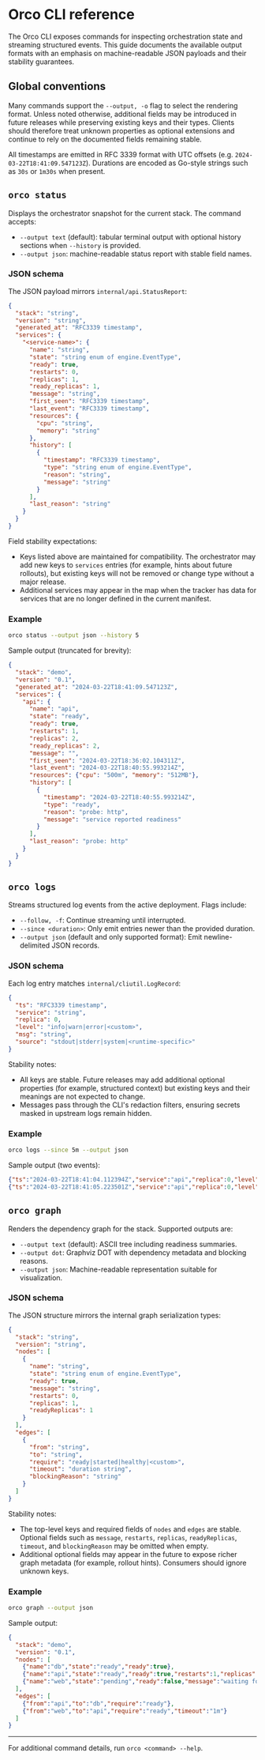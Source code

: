 # Orco CLI reference

The Orco CLI exposes commands for inspecting orchestration state and streaming
structured events. This guide documents the available output formats with an
emphasis on machine-readable JSON payloads and their stability guarantees.

## Global conventions

Many commands support the `--output, -o` flag to select the rendering format.
Unless noted otherwise, additional fields may be introduced in future releases
while preserving existing keys and their types. Clients should therefore treat
unknown properties as optional extensions and continue to rely on the documented
fields remaining stable.

All timestamps are emitted in RFC 3339 format with UTC offsets (e.g.
`2024-03-22T18:41:09.547123Z`). Durations are encoded as Go-style strings such
as `30s` or `1m30s` when present.

## `orco status`

Displays the orchestrator snapshot for the current stack. The command accepts:

- `--output text` (default): tabular terminal output with optional history
  sections when `--history` is provided.
- `--output json`: machine-readable status report with stable field names.

### JSON schema

The JSON payload mirrors `internal/api.StatusReport`:

```json
{
  "stack": "string",
  "version": "string",
  "generated_at": "RFC3339 timestamp",
  "services": {
    "<service-name>": {
      "name": "string",
      "state": "string enum of engine.EventType",
      "ready": true,
      "restarts": 0,
      "replicas": 1,
      "ready_replicas": 1,
      "message": "string",
      "first_seen": "RFC3339 timestamp",
      "last_event": "RFC3339 timestamp",
      "resources": {
        "cpu": "string",
        "memory": "string"
      },
      "history": [
        {
          "timestamp": "RFC3339 timestamp",
          "type": "string enum of engine.EventType",
          "reason": "string",
          "message": "string"
        }
      ],
      "last_reason": "string"
    }
  }
}
```

Field stability expectations:

- Keys listed above are maintained for compatibility. The orchestrator may add
  new keys to `services` entries (for example, hints about future rollouts), but
  existing keys will not be removed or change type without a major release.
- Additional services may appear in the map when the tracker has data for
  services that are no longer defined in the current manifest.

### Example

```bash
orco status --output json --history 5
```

Sample output (truncated for brevity):

```json
{
  "stack": "demo",
  "version": "0.1",
  "generated_at": "2024-03-22T18:41:09.547123Z",
  "services": {
    "api": {
      "name": "api",
      "state": "ready",
      "ready": true,
      "restarts": 1,
      "replicas": 2,
      "ready_replicas": 2,
      "message": "",
      "first_seen": "2024-03-22T18:36:02.104311Z",
      "last_event": "2024-03-22T18:40:55.993214Z",
      "resources": {"cpu": "500m", "memory": "512MB"},
      "history": [
        {
          "timestamp": "2024-03-22T18:40:55.993214Z",
          "type": "ready",
          "reason": "probe: http",
          "message": "service reported readiness"
        }
      ],
      "last_reason": "probe: http"
    }
  }
}
```

## `orco logs`

Streams structured log events from the active deployment. Flags include:

- `--follow, -f`: Continue streaming until interrupted.
- `--since <duration>`: Only emit entries newer than the provided duration.
- `--output json` (default and only supported format): Emit newline-delimited
  JSON records.

### JSON schema

Each log entry matches `internal/cliutil.LogRecord`:

```json
{
  "ts": "RFC3339 timestamp",
  "service": "string",
  "replica": 0,
  "level": "info|warn|error|<custom>",
  "msg": "string",
  "source": "stdout|stderr|system|<runtime-specific>"
}
```

Stability notes:

- All keys are stable. Future releases may add additional optional properties
  (for example, structured context) but existing keys and their meanings are not
  expected to change.
- Messages pass through the CLI's redaction filters, ensuring secrets masked in
  upstream logs remain hidden.

### Example

```bash
orco logs --since 5m --output json
```

Sample output (two events):

```json
{"ts":"2024-03-22T18:41:04.112394Z","service":"api","replica":0,"level":"info","msg":"starting HTTP listener","source":"stdout"}
{"ts":"2024-03-22T18:41:05.223501Z","service":"api","replica":0,"level":"info","msg":"probe succeeded","source":"system"}
```

## `orco graph`

Renders the dependency graph for the stack. Supported outputs are:

- `--output text` (default): ASCII tree including readiness summaries.
- `--output dot`: Graphviz DOT with dependency metadata and blocking reasons.
- `--output json`: Machine-readable representation suitable for visualization.

### JSON schema

The JSON structure mirrors the internal graph serialization types:

```json
{
  "stack": "string",
  "version": "string",
  "nodes": [
    {
      "name": "string",
      "state": "string enum of engine.EventType",
      "ready": true,
      "message": "string",
      "restarts": 0,
      "replicas": 1,
      "readyReplicas": 1
    }
  ],
  "edges": [
    {
      "from": "string",
      "to": "string",
      "require": "ready|started|healthy|<custom>",
      "timeout": "duration string",
      "blockingReason": "string"
    }
  ]
}
```

Stability notes:

- The top-level keys and required fields of `nodes` and `edges` are stable.
  Optional fields such as `message`, `restarts`, `replicas`, `readyReplicas`,
  `timeout`, and `blockingReason` may be omitted when empty.
- Additional optional fields may appear in the future to expose richer graph
  metadata (for example, rollout hints). Consumers should ignore unknown keys.

### Example

```bash
orco graph --output json
```

Sample output:

```json
{
  "stack": "demo",
  "version": "0.1",
  "nodes": [
    {"name":"db","state":"ready","ready":true},
    {"name":"api","state":"ready","ready":true,"restarts":1,"replicas":2,"readyReplicas":2},
    {"name":"web","state":"pending","ready":false,"message":"waiting for api"}
  ],
  "edges": [
    {"from":"api","to":"db","require":"ready"},
    {"from":"web","to":"api","require":"ready","timeout":"1m"}
  ]
}
```

---

For additional command details, run `orco <command> --help`.
